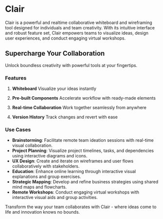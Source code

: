 # Clair

Clair is a powerful and realtime collaborative whiteboard and wireframing tool designed for individuals and team creativity. With its intuitive interface and robust feature set, Clair empowers teams to visualize ideas, design user experiences, and conduct engaging virtual workshops.

## Supercharge Your Collaboration

Unlock boundless creativity with powerful tools at your fingertips.

### Features

1. **Whiteboard**
   Visualize your ideas instantly

2. **Pre-built Components**
   Accelerate workflow with ready-made elements

3. **Real-time Collaboration**
   Work together seamlessly from anywhere

4. **Version History**
   Track changes and revert with ease

### Use Cases

- **Brainstorming**: Facilitate remote team ideation sessions with real-time visual collaboration.
- **Project Planning**: Visualize project timelines, tasks, and dependencies using interactive diagrams and icons.
- **UX Design**: Create and iterate on wireframes and user flows collaboratively with stakeholders.
- **Education**: Enhance online learning through interactive visual explanations and group exercises.
- **Strategic Mapping**: Develop and refine business strategies using shared mind maps and flowcharts.
- **Remote Workshops**: Conduct engaging virtual workshops with interactive visual aids and group activities.

Transform the way your team collaborates with Clair - where ideas come to life and innovation knows no bounds.
